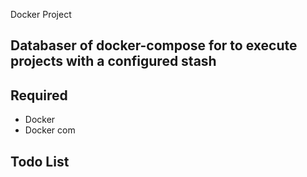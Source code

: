 
Docker Project

Databaser of docker-compose for to execute projects with a configured stash
------------


Required
------------

  * Docker
  * Docker com


Todo List
--------
